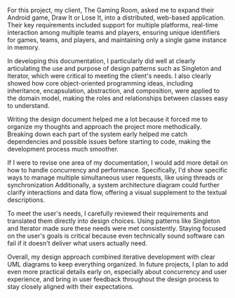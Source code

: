 For this project, my client, The Gaming Room, asked me to expand their Android game, Draw It or Lose It, into a distributed, web-based application. Their key requirements included support for multiple platforms, real-time interaction among multiple teams and players, ensuring unique identifiers for games, teams, and players, and maintaining only a single game instance in memory.

In developing this documentation, I particularly did well at clearly articulating the use and purpose of design patterns such as Singleton and Iterator, which were critical to meeting the client's needs. I also clearly showed how core object-oriented programming ideas, including inheritance, encapsulation, abstraction, and composition, were applied to the domain model, making the roles and relationships between classes easy to understand.

Writing the design document helped me a lot because it forced me to organize my thoughts and approach the project more methodically. Breaking down each part of the system early helped me catch dependencies and possible issues before starting to code, making the development process much smoother.

If I were to revise one area of my documentation, I would add more detail on how to handle concurrency and performance. Specifically, I'd show specific ways to manage multiple simultaneous user requests, like using threads or synchronization Additionally, a system architecture diagram could further clarify interactions and data flow, offering a visual supplement to the textual descriptions.

To meet the user's needs, I carefully reviewed their requirements and translated them directly into design choices. Using patterns like Singleton and Iterator made sure these needs were met consistently. Staying focused on the user's goals is critical because even technically sound software can fail if it doesn't deliver what users actually need.

Overall, my design approach combined iterative development with clear UML diagrams to keep everything organized. In future projects, I plan to add even more practical details early on, especially about concurrency and user experience, and bring in user feedback throughout the design process to stay closely aligned with their expectations.
